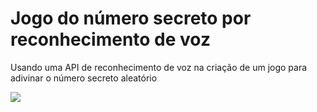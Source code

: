 <h1>Jogo do número secreto por reconhecimento de voz</h1>
<p>Usando uma API de reconhecimento de voz na criação de um jogo para adivinar o número secreto aleatório</p>
<img src="https://jogo-numero-secreto-por-voz-red.vercel.app/">
